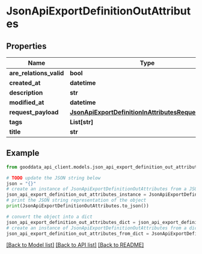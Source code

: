 # JsonApiExportDefinitionOutAttributes


## Properties

Name | Type | Description | Notes
------------ | ------------- | ------------- | -------------
**are_relations_valid** | **bool** |  | [optional] 
**created_at** | **datetime** |  | [optional] 
**description** | **str** |  | [optional] 
**modified_at** | **datetime** |  | [optional] 
**request_payload** | [**JsonApiExportDefinitionInAttributesRequestPayload**](JsonApiExportDefinitionInAttributesRequestPayload.md) |  | [optional] 
**tags** | **List[str]** |  | [optional] 
**title** | **str** |  | [optional] 

## Example

```python
from gooddata_api_client.models.json_api_export_definition_out_attributes import JsonApiExportDefinitionOutAttributes

# TODO update the JSON string below
json = "{}"
# create an instance of JsonApiExportDefinitionOutAttributes from a JSON string
json_api_export_definition_out_attributes_instance = JsonApiExportDefinitionOutAttributes.from_json(json)
# print the JSON string representation of the object
print(JsonApiExportDefinitionOutAttributes.to_json())

# convert the object into a dict
json_api_export_definition_out_attributes_dict = json_api_export_definition_out_attributes_instance.to_dict()
# create an instance of JsonApiExportDefinitionOutAttributes from a dict
json_api_export_definition_out_attributes_from_dict = JsonApiExportDefinitionOutAttributes.from_dict(json_api_export_definition_out_attributes_dict)
```
[[Back to Model list]](../README.md#documentation-for-models) [[Back to API list]](../README.md#documentation-for-api-endpoints) [[Back to README]](../README.md)



